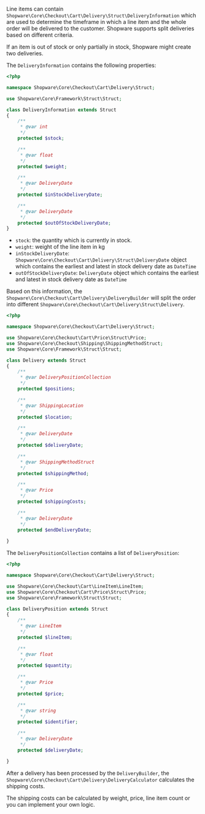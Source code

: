 Line items can contain `Shopware\Core\Checkout\Cart\Delivery\Struct\DeliveryInformation` 
which are used to determine the timeframe in which a line item and the whole order will
be delivered to the customer. Shopware supports split deliveries based on different criteria. 

If an item is out of stock or only partially in stock, Shopware might create two deliveries.

The `DeliveryInformation` contains the following properties:

```php
<?php

namespace Shopware\Core\Checkout\Cart\Delivery\Struct;

use Shopware\Core\Framework\Struct\Struct;

class DeliveryInformation extends Struct
{
    /**
     * @var int
     */
    protected $stock;

    /**
     * @var float
     */
    protected $weight;

    /**
     * @var DeliveryDate
     */
    protected $inStockDeliveryDate;

    /**
     * @var DeliveryDate
     */
    protected $outOfStockDeliveryDate;
}
```

- `stock`: the quantity which is currently in stock.
- `weight`: weight of the line item in kg
- `inStockDeliveryDate`: `Shopware\Core\Checkout\Cart\Delivery\Struct\DeliveryDate` object
which contains the earliest and latest in stock delivery date as `DateTime`
- `outOfStockDeliveryDate`: `DeliveryDate` object
which contains the earliest and latest in stock delivery date as `DateTime`

Based on this information, the `Shopware\Core\Checkout\Cart\Delivery\DeliveryBuilder` will split the order
into different `Shopware\Core\Checkout\Cart\Delivery\Struct\Delivery`.

```php
<?php

namespace Shopware\Core\Checkout\Cart\Delivery\Struct;

use Shopware\Core\Checkout\Cart\Price\Struct\Price;
use Shopware\Core\Checkout\Shipping\ShippingMethodStruct;
use Shopware\Core\Framework\Struct\Struct;

class Delivery extends Struct
{
    /**
     * @var DeliveryPositionCollection
     */
    protected $positions;

    /**
     * @var ShippingLocation
     */
    protected $location;

    /**
     * @var DeliveryDate
     */
    protected $deliveryDate;

    /**
     * @var ShippingMethodStruct
     */
    protected $shippingMethod;

    /**
     * @var Price
     */
    protected $shippingCosts;

    /**
     * @var DeliveryDate
     */
    protected $endDeliveryDate;
    
}
```

The `DeliveryPositionCollection` contains a list of `DeliveryPosition`:

```php
<?php

namespace Shopware\Core\Checkout\Cart\Delivery\Struct;

use Shopware\Core\Checkout\Cart\LineItem\LineItem;
use Shopware\Core\Checkout\Cart\Price\Struct\Price;
use Shopware\Core\Framework\Struct\Struct;

class DeliveryPosition extends Struct
{
    /**
     * @var LineItem
     */
    protected $lineItem;

    /**
     * @var float
     */
    protected $quantity;

    /**
     * @var Price
     */
    protected $price;

    /**
     * @var string
     */
    protected $identifier;

    /**
     * @var DeliveryDate
     */
    protected $deliveryDate;

}
```
After a delivery has been processed by the `DeliveryBuilder`, 
the `Shopware\Core\Checkout\Cart\Delivery\DeliveryCalculator` calculates the shipping costs.

The shipping costs can be calculated by weight, price, line item count or 
you can implement your own logic.